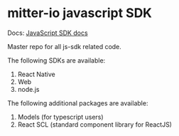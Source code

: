# mitter-io javascript SDK

Docs: [JavaScript SDK docs](https://docs.mitter.io/sdks/web)

Master repo for all js-sdk related code.

The following SDKs are available:

1. React Native
2. Web
3. node.js

The following additional packages are available:

1. Models (for typescript users)
2. React SCL (standard component library for ReactJS)
